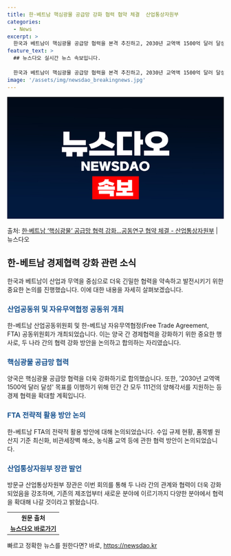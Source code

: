```yaml
---
title: 한·베트남 핵심광물 공급망 강화 협력 협약 체결  산업통상자원부
categories:
  - News
excerpt: >
  한국과 베트남이 핵심광물 공급망 협력을 본격 추진하고, 2030년 교역액 1500억 달러 달성 등 정상순방 …
feature_text: >
  ## 뉴스다오 실시간 뉴스 속보입니다.

  한국과 베트남이 핵심광물 공급망 협력을 본격 추진하고, 2030년 교역액 1500억 달러 달성 등 정상순방 …
image: '/assets/img/newsdao_breakingnews.jpg'
---
```


![뉴스다오 속보](/assets/img/newsdao_breakingnews.jpg)

<p>출처: <a href="https://newsdao.kr/2766" rel="dofollow">한·베트남 ‘핵심광물’ 공급망 협력 강화…공동연구 협약 체결 - 산업통상자원부</a> | 뉴스다오</p>

<h2 data-ke-size="size26">한-베트남 경제협력 강화 관련 소식</h2>
<p data-ke-size="size16">한국과 베트남이 산업과 무역을 중심으로 더욱 긴밀한 협력을 약속하고 발전시키기 위한 중요한 논의를 진행했습니다. 이에 대한 내용을 자세히 살펴보겠습니다.</p>

<h3><b><span style="color: #1a5490;">산업공동위 및 자유무역협정 공동위 개최</span></b></h3>
<p data-ke-size="size16">한-베트남 산업공동위원회 및 한-베트남 자유무역협정(Free Trade Agreement, FTA) 공동위원회가 개최되었습니다. 이는 양국 간 경제협력을 강화하기 위한 중요한 행사로, 두 나라 간의 협력 강화 방안을 논의하고 합의하는 자리였습니다.</p>

<h3><b><span style="color: #1a5490;">핵심광물 공급망 협력</span></b></h3>
<p data-ke-size="size16">양국은 핵심광물 공급망 협력을 더욱 강화하기로 합의했습니다. 또한, '2030년 교역액 1500억 달러 달성' 목표를 이행하기 위해 민간 간 모두 111건의 양해각서를 지원하는 등 경제 협력을 확대할 계획입니다.</p>

<h3><b><span style="color: #1a5490;">FTA 전략적 활용 방안 논의</span></b></h3>
<p data-ke-size="size16">한-베트남 FTA의 전략적 활용 방안에 대해 논의되었습니다. 수입 규제 현황, 품목별 원산지 기준 최신화, 비관세장벽 해소, 농식품 교역 등에 관한 협력 방안이 논의되었습니다.</p>

<h3><b><span style="color: #1a5490;">산업통상자원부 장관 발언</span></b></h3>
<p data-ke-size="size16">방문규 산업통상자원부 장관은 이번 회의를 통해 두 나라 간의 관계와 협력이 더욱 강화되었음을 강조하며, 기존의 제조업부터 새로운 분야에 이르기까지 다양한 분야에서 협력을 확대해 나갈 것이라고 밝혔습니다.</p>

<table>
	<tr>
		<td style="text-align: center; height: 17px;"><b>원문 출처</b></td>
	</tr>
	<tr>
		<td style="text-align: center; height: 17px;"><b><a href="https://newsdao.kr/2766">뉴스다오 바로가기</a></b></td>
	</tr>
</table> 

빠르고 정확한 뉴스를 원한다면? 바로, <a href="https://newsdao.kr" rel="dofollow">https://newsdao.kr</a>


    
